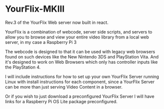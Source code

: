 # YourFlix-MKIII
Rev.3 of the YourFlix Web server now built in react.

YourFlix is a combination of webcode, server side scripts, and servers to allow you to browse and view your entire video library from a local web server, in my case a Raspberry Pi 3

The webcode is designed to that it can be used with legacy web browsers found on such devices like the New Nintendo 3DS and PlayStation Vita. And it's designed to work on Web Browsers which only has controller inputs like the PlayStation 4.

I will include instructions for how to set up your own YourFlix Server running Linux with install instructions for each component, since a YourFlix Server can be more than just serving Video Content in a browser.

Or if you wish to just download a preconfigured YourFlix Server I will have links for a Raspberry Pi OS Lite package preconfigured.
